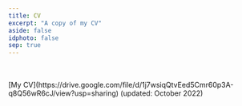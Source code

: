 ```yaml
---
title: CV
excerpt: "A copy of my CV"
aside: false
idphoto: false
sep: true
---
```


<br/>
<br/>
[My CV](https://drive.google.com/file/d/1j7wsiqQtvEed5Cmr60p3A-q8Q56wR6cJ/view?usp=sharing) (updated: October 2022)



